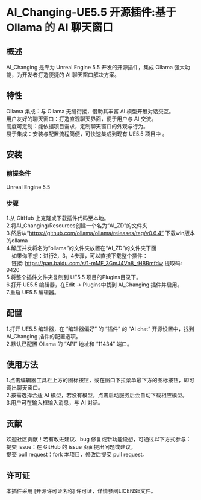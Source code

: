# AI_Changing-UE5.5 开源插件:基于 Ollama 的 AI 聊天窗口
## 概述
AI_Changing 是专为 Unreal Engine 5.5 开发的开源插件，集成 Ollama 强大功能，为开发者打造便捷的 AI 聊天窗口解决方案。<br>
## 特性
Ollama 集成：与 Ollama 无缝衔接，借助其丰富 AI 模型开展对话交互。<br>
用户友好的聊天窗口：打造直观聊天界面，便于用户与 AI 交流。<br>
高度可定制：能依据项目需求，定制聊天窗口的外观与行为。<br>
易于集成：安装与配置流程简便，可快速集成到现有 UE5.5 项目中 。<br>
## 安装
### 前提条件
Unreal Engine 5.5
### 步骤
1.从 GitHub 上克隆或下载插件代码至本地。<br>
2.将AI_Changing\Resources创建一个名为“AI_ZD”的文件夹<br>
3.然后从“https://github.com/ollama/ollama/releases/tag/v0.6.4” 下载win版本的ollama<br>
4.解压并发将名为“ollama”的文件夹放置在“AI_ZD”的文件夹下面<br>
  &ensp;&ensp;如果你不想：进行2，3，4步骤，可以直接下载整个插件：<br>
   &ensp;&ensp;链接: https://pan.baidu.com/s/1-mMF_3GmJ4Vn8_rHBRmfdw 提取码: 9420 <br>
5.将整个插件文件夹复制到 UE5.5 项目的Plugins目录下。<br>
6.打开 UE5.5 编辑器，在Edit -> Plugins中找到 AI_Changing 插件并启用。<br>
7.重启 UE5.5 编辑器。
## 配置
1.打开 UE5.5 编辑器，在 “编辑器偏好” 的 “插件” 的 “AI chat” 开源设置中，找到 AI_Changing 插件的配置选项。<br>
2.默认已配置 Ollama 的 “API” 地址和 “11434” 端口。<br>
## 使用方法
1.点击编辑器工具栏上方的图标按钮，或在窗口下拉菜单最下方的图标按钮，即可调出聊天窗口。<br>
2.按需选择合适 AI 模型，若没有模型，点击启动服务后会自动下载相应模型。<br>
3.用户可在输入框输入消息，与 AI 对话。<br>
## 贡献
欢迎社区贡献！若有改进建议、bug 修复或新功能设想，可通过以下方式参与：<br>
提交 issue：在 GitHub 的 issue 页面提出问题或建议。<br>
提交 pull request：fork 本项目，修改后提交 pull request。<br>
## 许可证
本插件采用 [开源许可证名称] 许可证，详情参阅LICENSE文件。<br>
